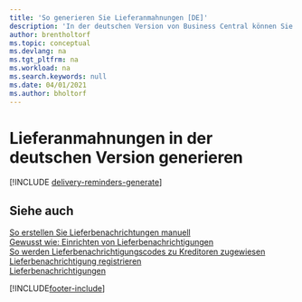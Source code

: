 ```yaml
---
title: 'So generieren Sie Lieferanmahnungen [DE]'
description: 'In der deutschen Version von Business Central können Sie Lieferanmahnungen erstellen, wenn eine Bestellung nicht wie erwartet geliefert wurde.'
author: brentholtorf
ms.topic: conceptual
ms.devlang: na
ms.tgt_pltfrm: na
ms.workload: na
ms.search.keywords: null
ms.date: 04/01/2021
ms.author: bholtorf
---
```

# Lieferanmahnungen in der deutschen Version generieren

[!INCLUDE [delivery-reminders-generate](../includes/ATCHDE/delivery-reminders-generate.md)]

## Siehe auch

[So erstellen Sie Lieferbenachrichtungen manuell](how-to-create-delivery-reminders-manually.md)  
[Gewusst wie: Einrichten von Lieferbenachrichtigungen](how-to-set-up-delivery-reminders.md)  
[So werden Lieferbenachrichtigungscodes zu Kreditoren zugewiesen](how-to-assign-delivery-reminder-codes-to-vendors.md)  
[Lieferbenachrichtigung registrieren](how-to-issue-delivery-reminders.md)  
[Lieferbenachrichtigungen](delivery-reminders.md)  


[!INCLUDE[footer-include](../../includes/footer-banner.md)]
